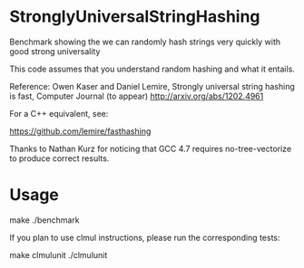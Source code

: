 StronglyUniversalStringHashing
==============================

Benchmark showing the we can randomly hash strings very quickly with good strong universality 

This code assumes that you understand random hashing and what it entails.

 Reference: Owen Kaser and Daniel Lemire, Strongly universal string hashing is fast, Computer Journal (to appear)
 http://arxiv.org/abs/1202.4961


For a C++ equivalent, see:

https://github.com/lemire/fasthashing


Thanks to Nathan Kurz for noticing that GCC 4.7 requires no-tree-vectorize to produce correct results.



Usage
======

  make
  ./benchmark


If you plan to use clmul instructions, please run the corresponding
tests:

  make clmulunit
  ./clmulunit
